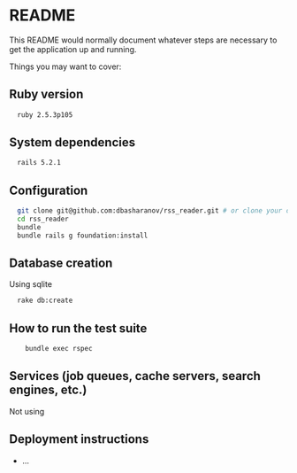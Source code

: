 # README

This README would normally document whatever steps are necessary to get the
application up and running.

Things you may want to cover:

## Ruby version
```sh
  ruby 2.5.3p105
```


## System dependencies
```sh
  rails 5.2.1
```
## Configuration
```sh
  git clone git@github.com:dbasharanov/rss_reader.git # or clone your own fork
  cd rss_reader
  bundle
  bundle rails g foundation:install
```


## Database creation
Using sqlite
```sh
  rake db:create
```

## How to run the test suite
```sh
    bundle exec rspec
```
## Services (job queues, cache servers, search engines, etc.)
Not using

## Deployment instructions

* ...
